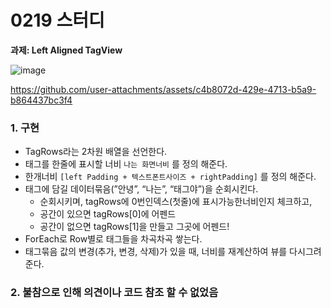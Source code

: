 # 0219 스터디

**과제: Left Aligned TagView**

![image](https://github.com/user-attachments/assets/688c8964-1924-45c9-b08e-08928427f63b)

https://github.com/user-attachments/assets/c4b8072d-429e-4713-b5a9-b864437bc3f4

### 1. 구현

- TagRows라는 2차원 배열을 선언한다.
- 태그를 한줄에 표시할 너비 `나는 화면너비` 를 정의 해준다.
- 한개너비 `[left Padding + 텍스트폰트사이즈 + rightPadding]`  를 정의 해준다.
- 태그에 담길 데이터묶음(”안녕”, “나는”, “태그야”)을 순회시킨다.
    - 순회시키며, tagRows에 0번인덱스(첫줄)에 표시가능한너비인지 체크하고,
    - 공간이 있으면 tagRows[0]에 어펜드
    - 공간이 없으면 tagRows[1]을 만들고 그곳에 어펜드!
- ForEach로 Row별로 태그들을 차곡차곡 쌓는다.
- 태그묶음 값의 변경(추가, 변경, 삭제)가 있을 때, 너비를 재계산하여 뷰를 다시그려준다.

### 2. 불참으로 인해 의견이나 코드 참조 할 수 없었음
